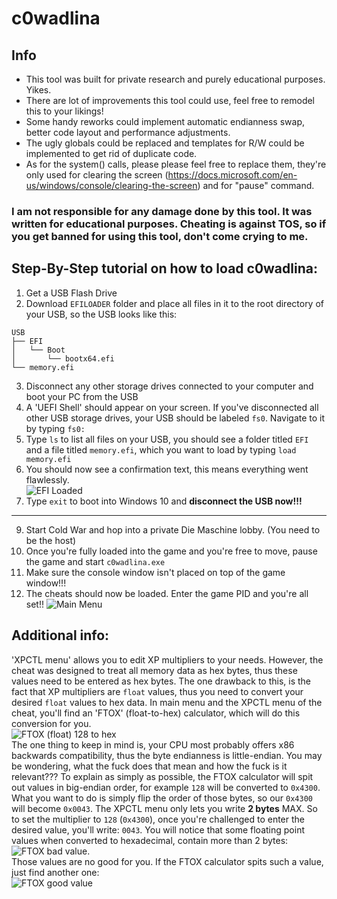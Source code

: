 # c0wadlina

## Info
 * This tool was built for private research and purely educational purposes. Yikes.
 * There are lot of improvements this tool could use, feel free to remodel this to your likings!
 * Some handy reworks could implement automatic endianness swap, better code layout and performance adjustments.
 * The ugly globals could be replaced and templates for R/W could be implemented to get rid of duplicate code.
 * As for the system() calls, please please feel free to replace them, they're only used for clearing the screen (https://docs.microsoft.com/en-us/windows/console/clearing-the-screen) and for "pause" command.

### I am not responsible for any damage done by this tool. It was written for educational purposes. Cheating is against TOS, so if you get banned for using this tool, don't come crying to me.

## Step-By-Step tutorial on how to load c0wadlina:
1.   Get a USB Flash Drive
2.   Download `EFILOADER` folder and place all files in it to the root directory of your USB, so the USB looks like this:
```
USB
├── EFI
│   └── Boot
│       └── bootx64.efi
└── memory.efi
```
3.   Disconnect any other storage drives connected to your computer and boot your PC from the USB
4.   A 'UEFI Shell' should appear on your screen. If you've disconnected all other USB storage drives, your USB should be labeled `fs0`. Navigate to it by typing `fs0:`
5.   Type `ls` to list all files on your USB, you should see a folder titled `EFI` and a file titled `memory.efi`, which you want to load by typing `load memory.efi`
6.   You should now see a confirmation text, this means everything went flawlessly.  
![EFI Loaded](https://i.imgur.com/q6IWK0L.png)
8.   Type `exit` to boot into Windows 10 and **disconnect the USB now!!!**
----------
9.   Start Cold War and hop into a private Die Maschine lobby. (You need to be the host)
10.  Once you're fully loaded into the game and you're free to move, pause the game and start `c0wadlina.exe`
11.  Make sure the console window isn't placed on top of the game window!!!
12.  The cheats should now be loaded. Enter the game PID and you're all set!!
![Main Menu](https://i.imgur.com/rK2E9S2.png)

## Additional info:
'XPCTL menu' allows you to edit XP multipliers to your needs. However, the cheat was designed to treat all memory data as hex bytes, thus these values need to be entered as hex bytes.
The one drawback to this, is the fact that XP multipliers are `float` values, thus you need to convert your desired `float` values to hex data. In main menu and the XPCTL menu of the cheat, you'll find an 'FTOX' (float-to-hex) calculator, which will do this conversion for you.  
![FTOX (float) 128 to hex](https://i.imgur.com/vY50GPg.png)  
The one thing to keep in mind is, your CPU most probably offers x86 backwards compatibility, thus the byte endianness is little-endian. You may be wondering, what the fuck does that mean and how the fuck is it relevant???
To explain as simply as possible, the FTOX calculator will spit out values in big-endian order, for example `128` will be converted to `0x4300`. What you want to do is simply flip the order of those bytes, so our `0x4300` will become `0x0043`. 
The XPCTL menu only lets you write **2 bytes** MAX. So to set the multiplier to `128` (`0x4300`), once you're challenged to enter the desired value, you'll write: `0043`. You will notice that some floating point values when converted to hexadecimal, contain more than 2 bytes:  
![FTOX bad value](https://i.imgur.com/vY50GPg.png).  
Those values are no good for you. If the FTOX calculator spits such a value, just find another one:  
![FTOX good value](https://i.imgur.com/Mir7wAJ.png)
